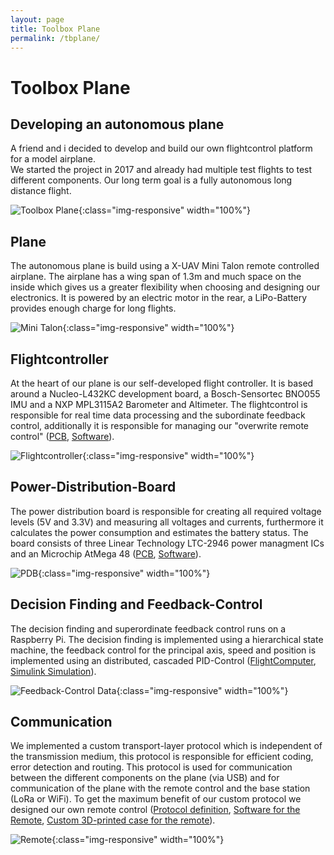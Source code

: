 ```yaml
---
layout: page
title: Toolbox Plane
permalink: /tbplane/
---
```

# Toolbox Plane
## Developing an autonomous plane
A friend and i decided to develop and build our own flightcontrol platform for a model airplane.  
We started the project in 2017 and already had multiple test flights to test different components.
Our long term goal is a fully autonomous long distance flight.

![Toolbox Plane](../assets/img/plane.jpg "Toolbox Plane"){:class="img-responsive" width="100%"}


## Plane

The autonomous plane is build using a X-UAV Mini Talon remote controlled airplane. The airplane has a wing span of 1.3m and much space on the inside which gives us a greater flexibility when choosing and designing our electronics. It is powered by an electric motor in the rear, a LiPo-Battery provides enough charge for long flights. 

![Mini Talon](../assets/img/talon.jpg "Mini Talon"){:class="img-responsive" width="100%"}


## Flightcontroller

At the heart of our plane is our self-developed flight controller. It is based around a Nucleo-L432KC development board, a Bosch-Sensortec BNO055 IMU and a NXP MPL3115A2 Barometer and Altimeter. The flightcontrol is responsible for real time data processing and the subordinate feedback control, additionally it is responsible for managing our "overwrite remote control" ([PCB](https://github.com/ToolboxPlane/FlightControllerBoard), [Software](https://github.com/ToolboxPlane/FlightControllerSoftware)).

![Flightcontroller](../assets/img/flightcontroller.jpg "Flightcontroller"){:class="img-responsive" width="100%"} 

## Power-Distribution-Board

The power distribution board is responsible for creating all required voltage levels (5V and 3.3V) and measuring all voltages and currents, furthermore it calculates the power consumption and estimates the battery status. The board consists of three Linear Technology LTC-2946 power managment ICs and an Microchip AtMega 48 ([PCB](https://github.com/ToolboxPlane/PowerDeliveryBoard), [Software](https://github.com/ToolboxPlane/PowerDistributionBoardSoftware)). 

![PDB](../assets/img/pdb.jpg "PDB"){:class="img-responsive" width="100%"}

## Decision Finding and Feedback-Control

The decision finding and superordinate feedback control runs on a Raspberry Pi. The decision finding is implemented using a hierarchical state machine, the feedback control for the principal axis, speed and position is implemented using an distributed, cascaded PID-Control ([FlightComputer](https://github.com/ToolboxPlane/FlightComputer), [Simulink Simulation](https://github.com/ToolboxPlane/ControlSimulation)).

![Feedback-Control Data](../assets/img/feedbackcontrol.jpg "Feedback-Control Data"){:class="img-responsive" width="100%"} 

## Communication

We implemented a custom transport-layer protocol which is independent of the transmission medium, this protocol is responsible for efficient coding, error detection and routing. This protocol is used for communication between the different components on the plane (via USB) and for communication of the plane with the remote control and the base station (LoRa or WiFi). To get the maximum benefit of our custom protocol we designed our own remote control ([Protocol definition](https://github.com/ToolboxPlane/RadioControlProtocol), [Software for the Remote](https://github.com/ToolboxPlane/RadioControlSoftware), [Custom 3D-printed case for the remote](https://github.com/ToolboxPlane/RadioControlHardware)). 

![Remote](../assets/img/remote.jpg "Remote"){:class="img-responsive" width="100%"}

